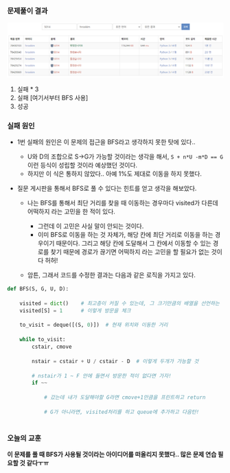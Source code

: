 ### 문제풀이 결과

![image-20240516210300751](feedback.assets/image-20240516210300751.png)

1. 실패 * 3
2. 실패 [여기서부터 BFS 사용]
3. 성공



### 실패 원인

* 1번 실패의 원인은 이 문제의 접근을 BFS라고 생각하지 못한 탓에 있다.. 
  * U와 D의 조합으로 S->G가 가능할 것이라는 생각을 해서, `S + n*U -m*D == G`이런 등식이 성립할 것이라 예상했던 것이다. 
  * 하지만 이 식은 통하지 않았다.. 아예 1%도 제대로 이동을 하지 못했다. 

* 질문 게시판을 통해서 BFS로 풀 수 있다는 힌트를 얻고 생각을 해보았다.
  * 나는 BFS를 통해서 최단 거리를 찾을 때 이동하는 경우마다 visited가 다른데 어떡하지 라는 고민을 한 적이 있다.
    * 그런데 이 고민은 사실 말이 안되는 것이다.
    * 이미 BFS로 이동을 하는 것 자체가, 해당 칸에 최단 거리로 이동을 하는 경우이기 때문이다. 그리고 해당 칸에 도달해서 그 칸에서 이동할 수 있는 경로를 찾기 때문에 경로가 끊기면 어떡하지 라는 고민을 할 필요가 없는 것이다 허허!

  * 암튼, 그래서 코드를 수정한 결과는 다음과 같은 로직을 가지고 있다.


```python
def BFS(S, G, U, D):
    
    visited = dict()	# 최고층이 커질 수 있는데, 그 크기만큼의 배열을 선언하는 것은 불필요하다
    visited[S] = 1		# 이렇게 방문을 체크
    
    to_visit = deque([(S, 0)])	# 현재 위치와 이동한 거리
    
    while to_visit:
        cstair, cmove
        
        nstair = cstair + U / cstair - D  # 이렇게 두개가 가능할 것
        
        # nstair가 1 ~ F 안에 들면서 방문한 적이 없다면 가자!
        if ~~
        
        	# 갔는데 내가 도달해야할 G라면 cmove+1만큼을 프린트하고 return
            
            # G가 아니라면, visited처리를 하고 queue에 추가하고 다음턴!
                    
```





### 오늘의 교훈

**이 문제를 풀 때 BFS가 사용될 것이라는 아이디어를 떠올리지 못했다.. 많은 문제 연습 필요할 것 같다ㅜㅠ**